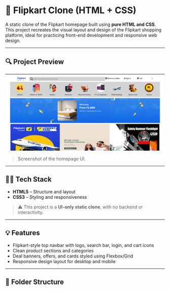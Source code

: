 # 🛒 Flipkart Clone (HTML + CSS)

A static clone of the Flipkart homepage built using **pure HTML and CSS**. This project recreates the visual layout and design of the Flipkart shopping platform, ideal for practicing front-end development and responsive web design.

---

## 🔍 Project Preview

![Flipkart Clone Preview](preview.png)

> Screenshot of the homepage UI.

---

## 🧑‍💻 Tech Stack

- **HTML5** – Structure and layout
- **CSS3** – Styling and responsiveness

> ⚠️ This project is a **UI-only static clone**, with no backend or interactivity.

---

## 💡 Features

- Flipkart-style top navbar with logo, search bar, login, and cart icons
- Clean product sections and categories
- Deal banners, offers, and cards styled using Flexbox/Grid
- Responsive design layout for desktop and mobile

---

## 📂 Folder Structure

